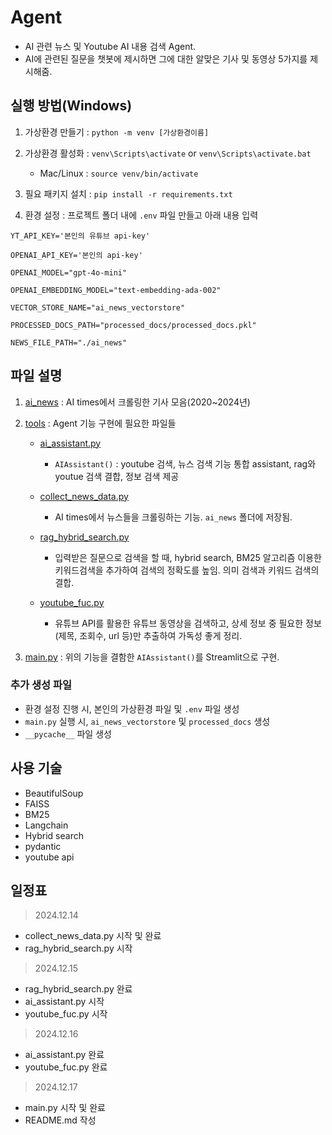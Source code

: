 # Agent

- AI 관련 뉴스 및 Youtube AI 내용 검색 Agent.
- AI에 관련된 질문을 챗봇에 제시하면 그에 대한 알맞은 기사 및 동영상 5가지를 제시해줌.

## 실행 방법(Windows)

1. 가상환경 만들기 : `python -m venv [가상환경이름]`

2. 가상환경 활성화 : `venv\Scripts\activate` or `venv\Scripts\activate.bat`

    - Mac/Linux : `source venv/bin/activate`

3. 필요 패키지 설치 : `pip install -r requirements.txt`

4. 환경 설정 : 프로젝트 폴더 내에 `.env` 파일 만들고 아래 내용 입력

```env
YT_API_KEY='본인의 유튜브 api-key'

OPENAI_API_KEY='본인의 api-key'

OPENAI_MODEL="gpt-4o-mini"

OPENAI_EMBEDDING_MODEL="text-embedding-ada-002"

VECTOR_STORE_NAME="ai_news_vectorstore"

PROCESSED_DOCS_PATH="processed_docs/processed_docs.pkl"

NEWS_FILE_PATH="./ai_news"
```

## 파일 설명

1. [ai_news](./ai_news/) : AI times에서 크롤링한 기사 모음(2020~2024년)

2. [tools](./tools/) : Agent 기능 구현에 필요한 파일들

    - [ai_assistant.py](./tools/ai_assistant.py)
        - `AIAssistant()` : youtube 검색, 뉴스 검색 기능 통합 assistant, rag와 youtue 검색 결합, 정보 검색 제공

    - [collect_news_data.py](./tools/collect_news_data.py)
        - AI times에서 뉴스들을 크롤링하는 기능. `ai_news` 폴더에 저장됨.

    - [rag_hybrid_search.py](./tools/rag_hybrid_search.py)
        - 입력받은 질문으로 검색을 할 때, hybrid search, BM25 알고리즘 이용한 키워드검색을 추가하여 검색의 정확도를 높임. 의미 검색과 키워드 검색의 결합.

    - [youtube_fuc.py](./tools/youtube_fuc.py)
        - 유튜브 API를 활용한 유튜브 동영상을 검색하고, 상세 정보 중 필요한 정보(제목, 조회수, url 등)만 추출하여 가독성 좋게 정리.

3. [main.py](./main.py) : 위의 기능을 결함한 `AIAssistant()`를 Streamlit으로 구현.

### 추가 생성 파일

- 환경 설정 진행 시, 본인의 가상환경 파일 및 `.env` 파일 생성
- `main.py` 실행 시, `ai_news_vectorstore` 및 `processed_docs` 생성
- `__pycache__` 파일 생성

## 사용 기술

- BeautifulSoup
- FAISS
- BM25
- Langchain
- Hybrid search
- pydantic
- youtube api

## 일정표

> 2024.12.14

- collect_news_data.py 시작 및 완료
- rag_hybrid_search.py 시작

> 2024.12.15

- rag_hybrid_search.py 완료
- ai_assistant.py 시작
- youtube_fuc.py 시작

> 2024.12.16

- ai_assistant.py 완료
- youtube_fuc.py 완료

> 2024.12.17

- main.py 시작 및 완료
- README.md 작성
